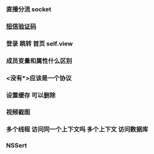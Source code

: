 ### 直播分流 socket

### [短信验证码](http://www.mob.com/#/)

### 登录 跳转 首页 self.view 

### 成员变量和属性什么区别

### <没有*>应该是一个协议

### 设置缓存 可以删除

### 视频截图

### 多个线程 访问同一个上下文吗  多个上下文 访问数据库

### NSSert